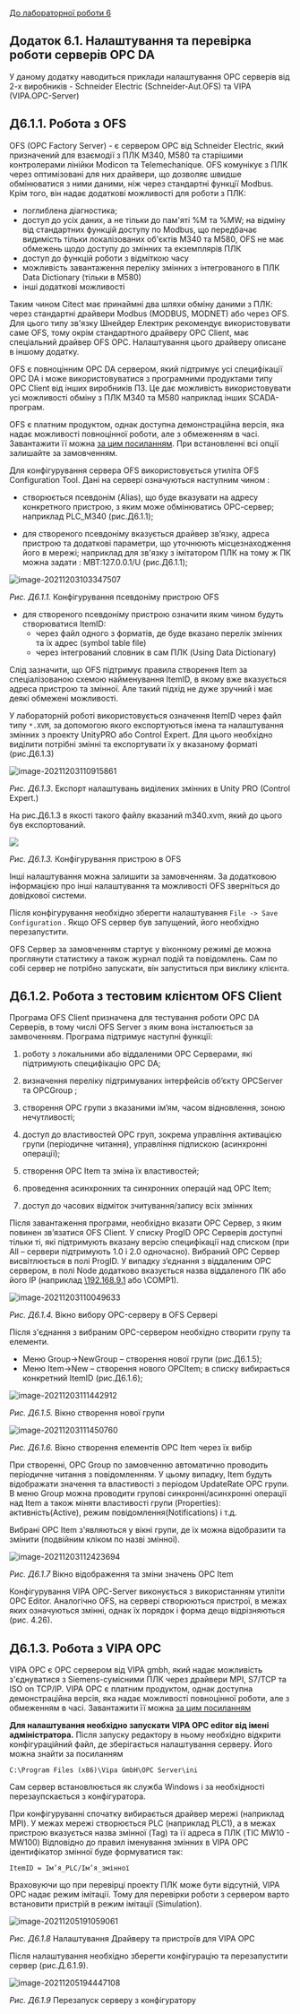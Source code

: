 [До лабораторної роботи 6](lab6.md)

## Додаток 6.1. Налаштування та перевірка роботи серверів OPC DA 

У даному додатку наводиться приклади налаштування OPC серверів від 2-х виробників - Schneider Electric (Schneider-Aut.OFS) та VIPA (VIPA.OPC-Server)

## Д6.1.1. Робота з OFS

OFS (OPC Factory Server) - є сервером OPC від Schneider Electric, який призначений для взаємодії з ПЛК M340, M580 та старішими контролерами лінійки Modicon та Telemechanique. OFS комунікує з ПЛК через оптимізовані для них драйвери, що дозволяє швидше обмінюватися з ними даними, ніж через стандартні функції Modbus. Крім того, він надає додаткові можливості для роботи з ПЛК:

- поглиблена діагностика;
- доступ до усіх даних, а не тільки до пам'яті %M та %MW; на відміну від стандартних функцій доступу по Modbus, що передбачає видимість тільки локалізованих об'єктів M340 та M580, OFS не має обмежень щодо доступу до змінних та екземплярів ПЛК
- доступ до функцій роботи з відміткою часу
- можливість завантаження переліку змінних з інтегрованого в ПЛК Data Dictionary (тільки в M580) 
- інші додаткові можливості       

Таким чином Citect має принаймні два шляхи обміну даними з ПЛК: через стандартні драйвери Modbus (MODBUS, MODNET) або через OFS. Для цього типу зв'язку Шнейдер Електрик рекомендує використовувати саме OFS, тому окрім стандартного драйверу OPC Client, має спеціальний драйвер OFS OPC. Налаштування цього драйверу описане в іншому додатку. 

OFS є повноцінним OPC DA сервером, який підтримує усі специфікації OPC DA і може використовуватися з програмними продуктами типу OPC Client від інших виробників ПЗ. Це дає можливість використовувати усі можливості обміну з ПЛК M340 та M580 наприклад інших SCADA-програм.   

OFS є платним продуктом, однак доступна демонстраційна версія, яка надає можливості повноцінної роботи, але з обмеженням в часі. Завантажити її можна [за цим посиланням](https://schneider-electric.app.box.com/s/ozvysr1qmpx6fe0zk11l/file/702319470136). При встановленні всі опції залишайте за замовченням.

Для конфігурування сервера OFS використовується утиліта OFS Configuration Tool. Дані на сервері означуються наступним чином :

- створюється псевдонім (Alias), що буде вказувати на адресу конкретного пристрою, з яким може обмінюватись ОРС-сервер; наприклад PLC_M340 (рис.Д6.1.1);

- для створеного псевдоніму вказується драйвер зв’язку, адреса пристрою та додаткові параметри, що уточнюють місцезнаходження його в мережі; наприклад для зв'язку з імітатором ПЛК на тому ж ПК можна задати : MBT:127.0.0.1/U (рис.Д6.1.1);

![image-20211203103347507](media6/image-20211203102929182.png)

*Рис. Д6.1.1.* Конфігурування псевдоніму пристрою ОFS

- для створеного псевдоніму пристрою означити яким чином будуть створюватися ItemID: 
  - через файл одного з форматів, де буде вказано перелік змінних та їх адрес (symbol table file)
  - через інтегрований словник в сам ПЛК (Using Data Dictionary)  

Слід зазначити, що OFS підтримує правила створення Item за спеціалізованою схемою найменування ItemID, в якому вже вказується адреса пристрою та змінної. Але такий підхід не дуже зручний і має деякі  обмежені можливості. 

У лабораторній роботі використовується означення ItemID через файл типу `*.XVM`, за допомогою якого експортуються імена та налаштування змінних з проекту UnityPRO або Control Expert. Для цього необхідно виділити потрібні змінні та експортувати їх у вказаному форматі (рис.Д6.1.3)  

![image-20211203110915861](media6/image-20211203110915861.png)

  *Рис. Д6.1.3*. Експорт налаштувань виділених змінних в Unity PRO (Control Expert.) 

На рис.Д6.1.3 в якості такого файлу вказаний m340.xvm, який до цього був експортований.

![](media6/image-20211203104932287.png)

  *Рис. Д6.1.3.* Конфігурування пристрою в ОFS

Інші налаштування можна залишити за замовченням. За додатковою інформацією про інші налаштування та можливості OFS зверніться до довідкової системи.

Після конфігурування необхідно зберегти налаштування `File -> Save Configuration` . Якщо OFS сервер був запущений, його необхідно перезапустити. 

OFS Сервер за замовченням стартує у віконному режимі де можна проглянути статистику а також журнал подій та повідомлень. Сам по собі сервер не потрібно запускати, він запуститься при виклику клієнта.  

## Д6.1.2. Робота з тестовим клієнтом OFS Client

Програма OFS Client призначена для тестування роботи OPC DA Серверів, в тому числі OFS Server з яким вона інсталюється за замвоченням. Програма підтримує наступні функції:

1. роботу з локальними або віддаленими ОРС Серверами, які підтримують специфікацію OPC DA;

2. визначення переліку підтримуваних інтерфейсів об’єкту OPCServer та OPCGroup ;

3. створення OPC групи з вказаними ім’ям, часом відновлення, зоною нечутливості;

4. доступ до властивостей ОРС груп, зокрема управління активацією групи (періодичне читання), управління підпискою (асинхронні операції);

5. створення OPC Item та зміна їх властивостей;

6. проведення асинхронних та синхронних операцій над OPC Item; 

7. доступ до часових відміток зчитування/запису всіх змінних

Після завантаження програми, необхідно вказати ОРС Сервер, з яким повинен зв’язатися OFS Client. У списку ProgID ОРС Серверів доступні тільки ті, які підтримують вказану версію специфікації над списком (при All – сервери підтримують 1.0 і 2.0 одночасно). Вибраний ОРС Сервер висвітлюється в полі ProgID. У випадку з’єднання з віддаленим ОРС сервером, в полі Node додатково вказується назва віддаленого ПК або його IP (наприклад [\\192.168.9.1](file:///\\192.168.9.1) або \\COMP1). 

![image-20211203110049633](media6/image-20211203110049633.png)

  *Рис. Д6.1.4.* Вікно вибору OPC-серверу в ОFS Сервері

Після з'єднання з вибраним OPC-сервером необхідно створити групу та елементи.

- Меню Group->NewGroup – створення нової групи (рис.Д6.1.5);
- Меню Item->New – створення нового OPCItem; в списку вибирається конкретний ItemID (рис.Д6.1.6);

![image-20211203111442912](G:\san\AKIT\ДИСЦИП\ЛМІ\GitVer\lab\citect2021\media6\image-20211203111442912.png)

  *Рис. Д6.1.5.* Вікно створення нової групи

![image-20211203111450760](G:\san\AKIT\ДИСЦИП\ЛМІ\GitVer\lab\citect2021\media6\image-20211203111450760.png)

  *Рис. Д6.1.6.* Вікно створення елементів OPC Item через їх вибір

При створенні, ОРС Group по замовченню автоматично проводить періодичне читання з повідомленням. У цьому випадку, Item будуть відображати значення та властивості з періодом UpdateRate OPC групи. В меню Group можна проводити групові синхронні/асинхронні операції над Item а також міняти властивості групи (Properties): активність(Active), режим повідомлення(Notifications) і т.д. 

Вибрані OPC Item з'являються у вікні групи, де їх можна відобразити та змінити (подвійним кліком по назві змінної).

![image-20211203112423694](media6/image-20211203112423694.png)

  *Рис. Д6.1.7* Вікно відображення та зміни значень OPC Item

Конфігурування VIPA OPC-Server виконується з використанням утиліти OPC Editor. Аналогічно OFS, на сервері створюються пристрої, в межах яких означуються змінні, однак їх порядок і форма дещо відрізняються (рис. 4.26).

## Д6.1.3. Робота з VIPA OPC

VIPA OPC є OPC сервером від VIPA gmbh, який надає можливість з'єднуватися з Siemens-сумісними ПЛК через драйвери MPI, S7/TCP та ISO on TCP/IP. VIPA OPC є платним продуктом, однак доступна демонстраційна версія, яка надає можливості повноцінної роботи, але з обмеженням в часі. Завантажити її можна [за цим посиланням](https://vipa.com.ua/support/downloads/software.html) 

**Для налаштування необхідно запускати VIPA OPC editor від імені адміністратора.** Після запуску редактору в ньому необхідно відкрити конфігураційний файл, де зберігається налаштування серверу. Його можна знайти за посиланням  

`C:\Program Files (x86)\Vipa GmbH\OPC Server\ini` 

Сам сервер встановлюється як служба Windows і за необхідності перезаупскається з конфігуратора.

При конфігуруванні спочатку вибирається драйвер мережі (наприклад MPI). У межах мережі створюється PLC (наприклад PLC1), а в межах пристрою вказується назва змінної (Tag) та її адреса в ПЛК (TIC MW10 - MW100) Відповідно до правил іменування змінних в VIPA OPC ідентифікатор змінної буде формуватися так: 

```
ItemID = Ім’я_PLC/Ім’я_змінної
```

Враховуючи що при перевірці проекту ПЛК може бути відсутній, VIPA OPC надає режим імітації. Тому для перевірки роботи з сервером варто встановити пристрій в режим імітації (Simulation).

 ![image-20211205191059061](media6/image-20211205191059061.png)

  *Рис. Д6.1.8* Налаштування Драйверу та пристроїв для VIPA OPC 

Після налаштування необхідно зберегти конфігурацію та перезапустити сервер (рис.Д.6.1.9).

![image-20211205194447108](media6/image-20211205194447108.png)

  *Рис. Д6.1.9* Перезапуск серверу з конфігуратору 

